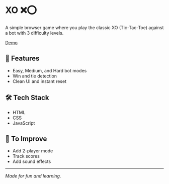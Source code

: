 # XO ❌⭕️

A simple browser game where you play the classic XO (Tic-Tac-Toe) against a bot with 3 difficulty
levels.

[Demo](https://oxoxoxo.netlify.app/)

## 🎯 Features

- Easy, Medium, and Hard bot modes
- Win and tie detection
- Clean UI and instant reset

## 🛠️ Tech Stack

- HTML
- CSS
- JavaScript

## 🧩 To Improve

- Add 2-player mode
- Track scores
- Add sound effects

---

_Made for fun and learning._
